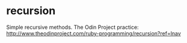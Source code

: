 # recursion
Simple recursive methods. The Odin Project practice: http://www.theodinproject.com/ruby-programming/recursion?ref=lnav
